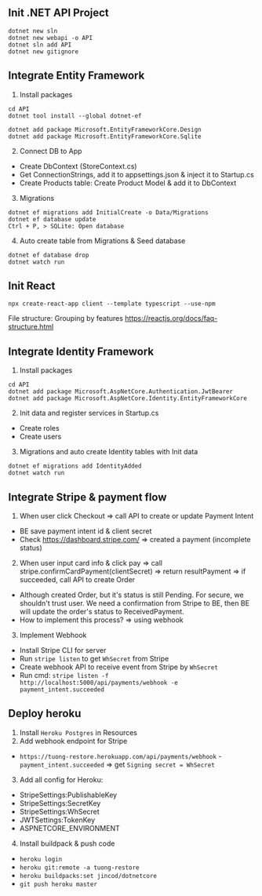 ## Init .NET API Project

```
dotnet new sln
dotnet new webapi -o API
dotnet sln add API
dotnet new gitignore
```

## Integrate Entity Framework

1. Install packages

```
cd API
dotnet tool install --global dotnet-ef

dotnet add package Microsoft.EntityFrameworkCore.Design
dotnet add package Microsoft.EntityFrameworkCore.Sqlite
```

2. Connect DB to App

- Create DbContext (StoreContext.cs)
- Get ConnectionStrings, add it to appsettings.json & inject it to Startup.cs
- Create Products table: Create Product Model & add it to DbContext

3. Migrations

```
dotnet ef migrations add InitialCreate -o Data/Migrations
dotnet ef database update
Ctrl + P, > SQLite: Open database
```

4. Auto create table from Migrations & Seed database

```
dotnet ef database drop
dotnet watch run
```

## Init React

```
npx create-react-app client --template typescript --use-npm
```

File structure: Grouping by features https://reactjs.org/docs/faq-structure.html

## Integrate Identity Framework

1. Install packages

```
cd API
dotnet add package Microsoft.AspNetCore.Authentication.JwtBearer
dotnet add package Microsoft.AspNetCore.Identity.EntityFrameworkCore
```

2. Init data and register services in Startup.cs

- Create roles
- Create users

3. Migrations and auto create Identity tables with Init data

```
dotnet ef migrations add IdentityAdded
dotnet watch run
```

## Integrate Stripe & payment flow

1. When user click Checkout => call API to create or update Payment Intent

- BE save payment intent id & client secret
- Check https://dashboard.stripe.com/ => created a payment (incomplete status)

2. When user input card info & click pay => call stripe.confirmCardPayment(clientSecret)
   => return resultPayment => if succeeded, call API to create Order

- Although created Order, but it's status is still Pending. For secure, we shouldn't trust user. We need a confirmation from Stripe to BE, then BE will update the order's status to ReceivedPayment.
- How to implement this process? => using webhook

3. Implement Webhook

- Install Stripe CLI for server
- Run `stripe listen` to get `WhSecret` from Stripe
- Create webhook API to receive event from Stripe by `WhSecret`
- Run cmd: `stripe listen -f http://localhost:5000/api/payments/webhook -e payment_intent.succeeded`

## Deploy heroku

1. Install `Heroku Postgres` in Resources
2. Add webhook endpoint for Stripe

- `https://tuong-restore.herokuapp.com/api/payments/webhook` - `payment_intent.succeeded` => get `Signing secret = WhSecret`

3. Add all config for Heroku:

- StripeSettings:PublishableKey
- StripeSettings:SecretKey
- StripeSettings:WhSecret
- JWTSettings:TokenKey
- ASPNETCORE_ENVIRONMENT

4. Install buildpack & push code

- `heroku login`
- `heroku git:remote -a tuong-restore`
- `heroku buildpacks:set jincod/dotnetcore`
- `git push heroku master`

